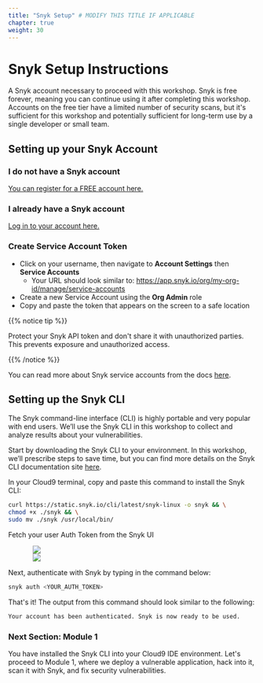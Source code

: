 ```yaml
---
title: "Snyk Setup" # MODIFY THIS TITLE IF APPLICABLE
chapter: true
weight: 30
---
```


# Snyk Setup Instructions
A Snyk account necessary to proceed with this workshop. Snyk is free forever, meaning you can continue using it after completing this workshop. Accounts on the free tier have a limited number of security scans, but it's sufficient for this workshop and potentially sufficient for long-term use by a single developer or small team.

## Setting up your Snyk Account

### I do not have a Snyk account
[You can register for a FREE account here.](https://app.snyk.io/signup)

### I already have a Snyk account
[Log in to your account here.](https://app.snyk.io/signup)

### Create Service Account Token
- Click on your username, then navigate to **Account Settings** then **Service Accounts**
  - Your URL should look similar to: https://app.snyk.io/org/my-org-id/manage/service-accounts
- Create a new Service Account using the **Org Admin** role
- Copy and paste the token that appears on the screen to a safe location

{{% notice tip %}}
<p style='text-align: left;'>
Protect your Snyk API token and don't share it with unauthorized parties. This prevents exposure and unauthorized access.
</p>
{{% /notice %}}

You can read more about Snyk service accounts from the docs [here](https://docs.snyk.io/enterprise-setup/service-accounts).

## Setting up the Snyk CLI

The Snyk command-line interface (CLI) is highly portable and very popular with end users.  We’ll use the Snyk CLI in this workshop to collect and analyze results about your vulnerabilities.

Start by downloading the Snyk CLI to your environment. In this workshop, we’ll prescribe steps to save time, but you can find more details on the Snyk CLI documentation site [here](https://docs.snyk.io/snyk-cli/install-the-snyk-cli).

In your Cloud9 terminal, copy and paste this command to install the Snyk CLI:

```bash
curl https://static.snyk.io/cli/latest/snyk-linux -o snyk && \
chmod +x ./snyk && \
sudo mv ./snyk /usr/local/bin/
```

Fetch your user Auth Token from the Snyk UI

<div style="padding-left: 10%;padding-right: 10%">
  <img src="/images/user_settings.jpg" />
</div>

<div style="padding-left: 10%;padding-right: 10%">
  <img src="/images/user_settings2.jpg" />
</div>

Next, authenticate with Snyk by typing in the command below:

```bash
snyk auth <YOUR_AUTH_TOKEN>
```

That's it! The output from this command should look similar to the following:

```bash
Your account has been authenticated. Snyk is now ready to be used.
```

### Next Section: Module 1
You have installed the Snyk CLI into your Cloud9 IDE environment. Let's proceed to Module 1, where we deploy a vulnerable application, hack into it, scan it with Snyk, and fix security vulnerabilities.
